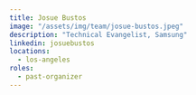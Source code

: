 ```yaml
---
title: Josue Bustos
image: "/assets/img/team/josue-bustos.jpeg"
description: "Technical Evangelist, Samsung"
linkedin: josuebustos
locations:
  - los-angeles
roles:
  - past-organizer
---
```

